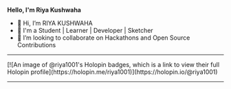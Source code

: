 <b>Hello, I'm Riya Kushwaha</b>

- 👋 Hi, I’m RIYA KUSHWAHA
- 🌱 I'm a Student | Learner | Developer | Sketcher
- 👯 I’m looking to collaborate on Hackathons and Open Source Contributions

<hr>
[![An image of @riya1001's Holopin badges, which is a link to view their full Holopin profile](https://holopin.me/riya1001)](https://holopin.io/@riya1001)
<hr>
